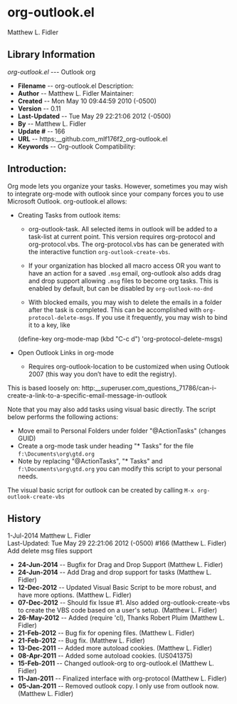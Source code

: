 #  org-outlook.el
 Matthew L. Fidler
## Library Information
 _org-outlook.el_ --- Outlook org

- __Filename__ --  org-outlook.el
Description: 
- __Author__ --  Matthew L. Fidler
Maintainer:
- __Created__ --  Mon May 10 09:44:59 2010 (-0500)
- __Version__ --  0.11
- __Last-Updated__ --  Tue May 29 22:21:06 2012 (-0500)
- __By__ --  Matthew L. Fidler
- __Update #__ --  166
- __URL__ --  https:__github.com_mlf176f2_org-outlook.el
- __Keywords__ --  Org-outlook 
Compatibility:

## Introduction:
Org mode lets you organize your tasks. However, sometimes you may wish
to integrate org-mode with outlook since your company forces you to
use Microsoft Outlook.  org-outlook.el allows: 

- Creating Tasks from outlook items:
  - org-outlook-task. All selected items in outlook will be added to a
    task-list at current point. This version requires org-protocol and   
    org-protocol.vbs.  The org-protocol.vbs has can be generated with
    the interactive function `org-outlook-create-vbs`.

  - If your organization has blocked all macro access OR you want to
    have an action for a saved `.msg` email, org-outlook also adds
    drag and drop support allowing `.msg` files to become org tasks.
    This is enabled by default, but can be disabled by
    `org-outlook-no-dnd`

  - With blocked emails, you may wish to delete the emails in a folder
    after the task is completed.  This can be accomplished with
    `org-protocol-delete-msgs`.  If you use it frequently, you may
    wish to bind it to a key, like


  (define-key org-mode-map (kbd "C-c d") 'org-protocol-delete-msgs)



- Open Outlook Links in org-mode

  - Requires org-outlook-location to be customized when using Outlook
    2007 (this way you don’t have to edit the registry).

This is based loosely on:
http:__superuser.com_questions_71786/can-i-create-a-link-to-a-specific-email-message-in-outlook


Note that you may also add tasks using visual basic directly. The script below performs the following actions:

   - Move email to Personal Folders under folder "@ActionTasks" (changes GUID)
   - Create a org-mode task under heading "* Tasks" for the file `f:\Documents\org\gtd.org`
   - Note by replacing "@ActionTasks", "* Tasks" and
     `f:\Documents\org\gtd.org` you can modify this script to your
     personal needs.

The visual basic script for outlook can be created by calling `M-x org-outlook-create-vbs`

## History

1-Jul-2014    Matthew L. Fidler  
   Last-Updated: Tue May 29 22:21:06 2012 (-0500) #166 (Matthew L. Fidler)
   Add delete msg files support
- __24-Jun-2014__ --   Bugfix for Drag and Drop Support (Matthew L. Fidler)
- __24-Jun-2014__ --   Add Drag and drop support for tasks (Matthew L. Fidler)
- __12-Dec-2012__ --   Updated Visual Basic Script to be more robust, and have more options. (Matthew L. Fidler)
- __07-Dec-2012__ --   Should fix Issue #1. Also added org-outlook-create-vbs to create the VBS code based on a user's setup. (Matthew L. Fidler)
- __26-May-2012__ --   Added (require 'cl), Thanks Robert Pluim (Matthew L. Fidler)
- __21-Feb-2012__ --   Bug fix for opening files. (Matthew L. Fidler)
- __21-Feb-2012__ --   Bug fix. (Matthew L. Fidler)
- __13-Dec-2011__ --   Added more autoload cookies. (Matthew L. Fidler)
- __08-Apr-2011__ --   Added some autoload cookies. (US041375)
- __15-Feb-2011__ --   Changed outlook-org to org-outlook.el (Matthew L. Fidler)
- __11-Jan-2011__ --   Finalized interface with org-protocol (Matthew L. Fidler)
- __05-Jan-2011__ --   Removed outlook copy. I only use from outlook now.  (Matthew L. Fidler)
